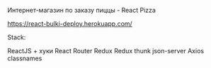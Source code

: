 Интернет-магазин по заказу пиццы - React Pizza

https://react-bulki-deploy.herokuapp.com/

Stack:

ReactJS + хуки
React Router
Redux
Redux thunk
json-server
Axios
classnames
